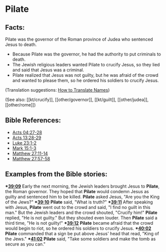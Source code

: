# Pilate #

## Facts: ##

Pilate was the governor of the Roman province of Judea who sentenced Jesus to death.

* Because Pilate was the governor, he had the authority to put criminals to death.
* The Jewish religious leaders wanted Pilate to crucify Jesus, so they lied and said that Jesus was a criminal.
* Pilate realized that Jesus was not guilty, but he was afraid of the crowd and wanted to please them, so he ordered his soldiers to crucify Jesus.

(Translation suggestions: [How to Translate Names](en/ta-vol1/translate/man/translate-names))

(See also: [[kt/crucify]], [[other/governor]], [[kt/guilt]], [[other/judea]], [[other/rome]])

## Bible References: ##

* [Acts 04:27-28](en/tn/act/help/04/27)
* [Acts 13:28-29](en/tn/act/help/13/28)
* [Luke 23:1-2](en/tn/luk/help/23/01)
* [Mark 15:1-3](en/tn/mrk/help/15/01)
* [Matthew 27:11-14](en/tn/mat/help/27/11)
* [Matthew 27:57-58](en/tn/mat/help/27/57)

## Examples from the Bible stories: ##

  __*[39:09](en/tn/obs/help/39/09)__ Early the next morning, the Jewish leaders brought Jesus to __Pilate__, the Roman governor. They hoped that __Pilate__ would condemn Jesus as guilty and sentenced him to be killed. __Pilate__ asked Jesus, "Are you the King of the Jews?"
  __*[39:10](en/tn/obs/help/39/10)__ __Pilate__ said, "What is truth?"
  __*[39:11](en/tn/obs/help/39/11)__ After speaking with Jesus, __Pilate__ went out to the crowd and said, "I find no guilt in this man." But the Jewish leaders and the crowd shouted, "Crucify him!" __Pilate__ replied, "He is not guilty." But they shouted even louder. Then __Pilate__ said a third time, "He is not guilty!"
  __*[39:12](en/tn/obs/help/39/12)__ __Pilate__ became afraid that the crowd would begin to riot, so he ordered his soldiers to crucify Jesus.
  __*[40:02](en/tn/obs/help/40/02)__ __Pilate__ commanded that a sign be put above Jesus' head that read, "King of the Jews."
  __*[41:02](en/tn/obs/help/41/02)__ __Pilate__ said, "Take some soldiers and make the tomb as secure as you can."